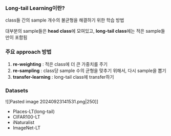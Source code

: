 ### Long-tail Learning이란?

class들 간의 sample 개수의 불균형을 해결하기 위한 학습 방법

대부분의 sample들은 **head class**에 모여있고, **long-tail class**에는 적은 sample들만이 포함됨

### 주요 approach 방법
1. **re-weighting** : 적은 class에 더 큰 가중치를 주기
2. **re-sampling** : class당 sample 수의 균형을 맞추기 위해서, 다시 sample을 뽑기
3. **transfer-learning** : long-tail class에 transfer하기


### Datasets
![[Pasted image 20240923141531.png|250]]
- Places-LT(long-tail)
- CIFAR100-LT
- iNaturalist
- ImageNet-LT